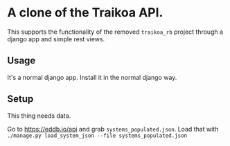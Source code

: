 # A clone of the Traikoa API.

This supports the functionality of the removed `traikoa_rb` project through a django app and simple rest views.

## Usage
It's a normal django app. Install it in the normal django way.

## Setup

This thing needs data.

Go to https://eddb.io/api and grab `systems_populated.json`. Load that with `./manage.py load_system_json --file systems_populated.json`


